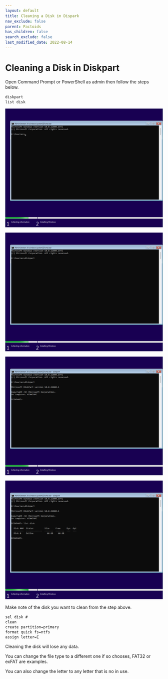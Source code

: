 ```yaml
---
layout: default
title: Cleaning a Disk in Dispark
nav_exclude: false
parent: Factoids
has_children: false
search_exclude: false
last_modified_date: 2022-08-14
---
```

# Cleaning a Disk in Diskpart
Open Command Prompt or PowerShell as admin then follow the steps below.

```
diskpart
list disk
```

[![Windows 11-2021-10-05-15-09-53.png](/assets/install-11/windows-11-2021-10-05-15-09-53.png)](/assets/install-11/windows-11-2021-10-05-15-09-53.png)

[![Windows 11-2021-10-05-15-10-13.png](/assets/install-11/windows-11-2021-10-05-15-10-13.png)](/assets/install-11/windows-11-2021-10-05-15-10-13.png)

[![Windows 11-2021-10-05-15-10-24.png](/assets/install-11/windows-11-2021-10-05-15-10-24.png)](/assets/install-11/windows-11-2021-10-05-15-10-24.png)

[![Windows 11-2021-10-05-15-10-39.png](/assets/install-11/windows-11-2021-10-05-15-10-39.png)](/assets/install-11/windows-11-2021-10-05-15-10-39.png)

Make note of the disk you want to clean from the step above.
```
sel disk #
clean
create partition=primary
format quick fs=ntfs
assign letter=E
```
Cleaning the disk will lose any data.

You can change the file type to a different one if so chooses, FAT32 or exFAT are examples.

You can also change the letter to any letter that is no in use. 
